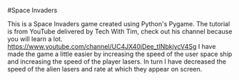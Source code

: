 #Space Invaders

This is a Space Invaders game created using Python's Pygame.
The tutorial is from YouTube delivered by Tech With Tim, check out his channel because you will learn a lot. https://www.youtube.com/channel/UC4JX40jDee_tINbkjycV4Sg
I have made the game a little easier by increasing the speed of the user space ship and increasing the speed of the player lasers. In turn I have decreased the speed of the alien lasers and rate at which they appear on screen.
